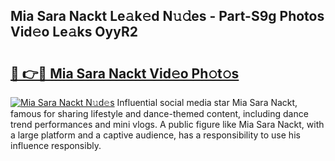 ## Mia Sara Nackt Le𝚊k𝚎d N𝚞𝚍es - Part-S9g Photos Vid𝚎o Le𝚊ks OyyR2

# <h2><a href="http://fb0sz3.evod.top/?m=Mia+Sara+Nackt">🔗 👉🔴 Mia Sara Nackt Vid𝚎o Ph𝚘t𝚘s</a></h2>

[![Mia Sara Nackt N𝚞d𝚎s](https://i.imgur.com/8V9OHl7.gif)](http://fb0sz3.evod.top/?m=Mia+Sara+Nackt)
Influential social media star Mia Sara Nackt, famous for sharing lifestyle and dance-themed content, including dance trend performances and mini vlogs. A public figure like Mia Sara Nackt, with a large platform and a captive audience, has a responsibility to use his influence responsibly. 
